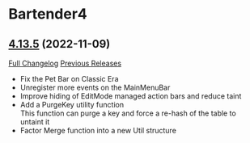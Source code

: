 # Bartender4

## [4.13.5](https://github.com/Nevcairiel/Bartender4/tree/4.13.5) (2022-11-09)
[Full Changelog](https://github.com/Nevcairiel/Bartender4/compare/4.13.4...4.13.5) [Previous Releases](https://github.com/Nevcairiel/Bartender4/releases)

- Fix the Pet Bar on Classic Era  
- Unregister more events on the MainMenuBar  
- Improve hiding of EditMode managed action bars and reduce taint  
- Add a PurgeKey utility function  
    This function can purge a key and force a re-hash of the table to  
    untaint it  
- Factor Merge function into a new Util structure  
